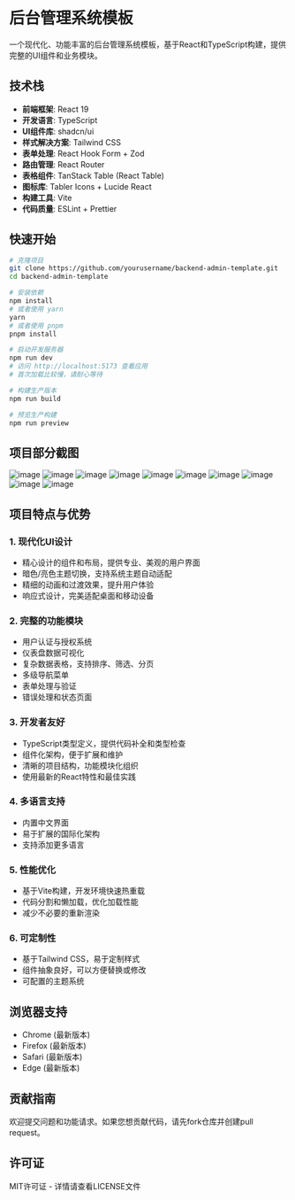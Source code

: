 # 后台管理系统模板

一个现代化、功能丰富的后台管理系统模板，基于React和TypeScript构建，提供完整的UI组件和业务模块。

## 技术栈

- **前端框架**: React 19
- **开发语言**: TypeScript
- **UI组件库**: shadcn/ui
- **样式解决方案**: Tailwind CSS
- **表单处理**: React Hook Form + Zod
- **路由管理**: React Router
- **表格组件**: TanStack Table (React Table)
- **图标库**: Tabler Icons + Lucide React
- **构建工具**: Vite
- **代码质量**: ESLint + Prettier

## 快速开始

```bash
# 克隆项目
git clone https://github.com/yourusername/backend-admin-template.git
cd backend-admin-template

# 安装依赖
npm install 
# 或者使用 yarn
yarn
# 或者使用 pnpm
pnpm install

# 启动开发服务器
npm run dev
# 访问 http://localhost:5173 查看应用
# 首次加载比较慢，请耐心等待

# 构建生产版本
npm run build

# 预览生产构建
npm run preview
```
## 项目部分截图
![image](https://github.com/user-attachments/assets/7d5c4d2a-4484-43ca-a11f-b6d277587731)
![image](https://github.com/user-attachments/assets/40b81d43-9d27-4dc8-9b9d-36675f8152d8)
![image](https://github.com/user-attachments/assets/f452df57-5bad-47fd-8aac-877d182cee4d)
![image](https://github.com/user-attachments/assets/935956ae-89fc-45fa-9e3e-3b0c5141746a)
![image](https://github.com/user-attachments/assets/22fe01c0-4eb3-4c8d-984e-3641f571319a)
![image](https://github.com/user-attachments/assets/74a6c228-a250-4f86-aa70-503513b62a8b)
![image](https://github.com/user-attachments/assets/b49ece3b-bf26-4f4b-a657-476a5a7406a6)
![image](https://github.com/user-attachments/assets/023fc445-f016-4ed2-b7b6-d30a7b37a7a1)
![image](https://github.com/user-attachments/assets/ba0f6362-fa9c-43b1-aee7-47fbf7c46c91)
![image](https://github.com/user-attachments/assets/9d57e123-5cd3-4bb5-a68f-26f4d79932e4)






## 项目特点与优势

### 1. 现代化UI设计

- 精心设计的组件和布局，提供专业、美观的用户界面
- 暗色/亮色主题切换，支持系统主题自动适配
- 精细的动画和过渡效果，提升用户体验
- 响应式设计，完美适配桌面和移动设备

### 2. 完整的功能模块

- 用户认证与授权系统
- 仪表盘数据可视化
- 复杂数据表格，支持排序、筛选、分页
- 多级导航菜单
- 表单处理与验证
- 错误处理和状态页面

### 3. 开发者友好

- TypeScript类型定义，提供代码补全和类型检查
- 组件化架构，便于扩展和维护
- 清晰的项目结构，功能模块化组织
- 使用最新的React特性和最佳实践

### 4. 多语言支持

- 内置中文界面
- 易于扩展的国际化架构
- 支持添加更多语言

### 5. 性能优化

- 基于Vite构建，开发环境快速热重载
- 代码分割和懒加载，优化加载性能
- 减少不必要的重新渲染

### 6. 可定制性

- 基于Tailwind CSS，易于定制样式
- 组件抽象良好，可以方便替换或修改
- 可配置的主题系统

## 浏览器支持

- Chrome (最新版本)
- Firefox (最新版本)
- Safari (最新版本)
- Edge (最新版本)

## 贡献指南

欢迎提交问题和功能请求。如果您想贡献代码，请先fork仓库并创建pull request。

## 许可证

MIT许可证 - 详情请查看LICENSE文件
